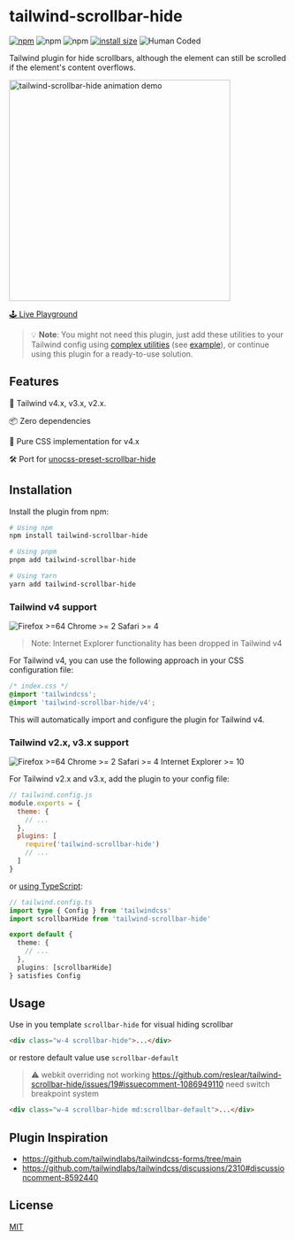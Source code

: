 # tailwind-scrollbar-hide

[![npm](https://img.shields.io/npm/v/tailwind-scrollbar-hide)](https://www.npmjs.com/package/tailwind-scrollbar-hide)
![npm](https://img.shields.io/npm/dt/tailwind-scrollbar-hide)
![npm](https://img.shields.io/npm/dw/tailwind-scrollbar-hide)
[![install size](https://packagephobia.com/badge?p=tailwind-scrollbar-hide)](https://packagephobia.com/result?p=tailwind-scrollbar-hide)
![Human Coded](https://img.shields.io/badge/human-coded-44CC11?logo=data:image/svg+xml;base64,PHN2ZyB4bWxucz0iaHR0cDovL3d3dy53My5vcmcvMjAwMC9zdmciIHdpZHRoPSIyNCIgaGVpZ2h0PSIyNCIgdmlld0JveD0iMCAwIDI0IDI0IiBmaWxsPSJub25lIiBzdHJva2U9IiNmZmZmZmYiIHN0cm9rZS13aWR0aD0iMiIgc3Ryb2tlLWxpbmVjYXA9InJvdW5kIiBzdHJva2UtbGluZWpvaW49InJvdW5kIiBjbGFzcz0ibHVjaWRlIGx1Y2lkZS1wZXJzb24tc3RhbmRpbmctaWNvbiBsdWNpZGUtcGVyc29uLXN0YW5kaW5nIj48Y2lyY2xlIGN4PSIxMiIgY3k9IjUiIHI9IjEiLz48cGF0aCBkPSJtOSAyMCAzLTYgMyA2Ii8+PHBhdGggZD0ibTYgOCA2IDIgNi0yIi8+PHBhdGggZD0iTTEyIDEwdjQiLz48L3N2Zz4=)

Tailwind plugin for hide scrollbars, although the element can still be scrolled if the element's content overflows.

<img src="https://user-images.githubusercontent.com/12596485/142972957-272010d3-29f6-4be7-99e1-dd03e7a8b92b.gif" alt="tailwind-scrollbar-hide animation demo" width="400" />

[🕹 Live Playground](https://reslear.github.io/tailwind-scrollbar-hide/)

> 💡 **Note**: You might not need this plugin, just add these utilities to your Tailwind config using [complex utilities](https://tailwindcss.com/docs/adding-custom-styles#complex-utilities) (see [example](https://github.com/reslear/tailwind-scrollbar-hide/issues/31#issuecomment-2922855576)), or continue using this plugin for a ready-to-use solution.

## Features

🎨 Tailwind v4.x, v3.x, v2.x.

📦 Zero dependencies

🎯 Pure CSS implementation for v4.x

🛠️ Port for [unocss-preset-scrollbar-hide](https://github.com/reslear/unocss-preset-scrollbar-hide)

## Installation

Install the plugin from npm:

```sh
# Using npm
npm install tailwind-scrollbar-hide

# Using pnpm
pnpm add tailwind-scrollbar-hide

# Using Yarn
yarn add tailwind-scrollbar-hide
```

### Tailwind v4 support

![Firefox >=64 Chrome >= 2 Safari >= 4](https://badges.herokuapp.com/browsers?googlechrome=2&firefox=64&safari=4)
> Note: Internet Explorer functionality has been dropped in Tailwind v4

For Tailwind v4, you can use the following approach in your CSS configuration file:

```css
/* index.css */
@import 'tailwindcss';
@import 'tailwind-scrollbar-hide/v4';
```

This will automatically import and configure the plugin for Tailwind v4. 

### Tailwind v2.x, v3.x support

![Firefox >=64 Chrome >= 2 Safari >= 4 Internet Explorer >= 10](https://badges.herokuapp.com/browsers?googlechrome=2&firefox=64&safari=4&iexplore=10)


For Tailwind v2.x and v3.x, add the plugin to your config file:

```js
// tailwind.config.js
module.exports = {
  theme: {
    // ...
  },
  plugins: [
    require('tailwind-scrollbar-hide')
    // ...
  ]
}
```

or [using TypeScript](https://tailwindcss.com/docs/configuration#using-esm-or-type-script):

```ts
// tailwind.config.ts
import type { Config } from 'tailwindcss'
import scrollbarHide from 'tailwind-scrollbar-hide'

export default {
  theme: {
    // ...
  },
  plugins: [scrollbarHide]
} satisfies Config
```

## Usage

Use in you template `scrollbar-hide` for visual hiding scrollbar

```html
<div class="w-4 scrollbar-hide">...</div>
```

or restore default value use `scrollbar-default`

> ⚠️ webkit overriding not working https://github.com/reslear/tailwind-scrollbar-hide/issues/19#issuecomment-1086949110 need switch breakpoint system

```html
<div class="w-4 scrollbar-hide md:scrollbar-default">...</div>
```

## Plugin Inspiration

- https://github.com/tailwindlabs/tailwindcss-forms/tree/main
- https://github.com/tailwindlabs/tailwindcss/discussions/2310#discussioncomment-8592440

## License

[MIT](./LICENSE)
